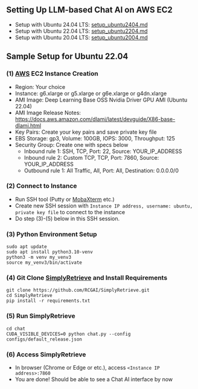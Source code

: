 ## Setting Up LLM-based Chat AI on AWS EC2
- Setup with Ubuntu 24.04 LTS: [setup_ubuntu2404.md](setup_ubuntu2404.md)
- Setup with Ubuntu 22.04 LTS: [setup_ubuntu2204.md](setup_ubuntu2204.md)
- Setup with Ubuntu 20.04 LTS: [setup_ubuntu2004.md](setup_ubuntu2004.md)

## Sample Setup for Ubuntu 22.04

### (1) [AWS](https://aws.amazon.com/) EC2 Instance Creation
- Region: Your choice
- Instance: g6.xlarge or g5.xlarge or g6e.xlarge or g4dn.xlarge
- AMI Image: Deep Learning Base OSS Nvidia Driver GPU AMI (Ubuntu 22.04)
- AMI Image Release Notes: https://docs.aws.amazon.com/dlami/latest/devguide/X86-base-dlami.html
- Key Pairs: Create your key pairs and save private key file
- EBS Storage: gp3, Volume: 100GB, IOPS: 3000, Throughput: 125
- Security Group: Create one with specs below
  - Inbound rule 1: SSH, TCP, Port: 22, Source: YOUR_IP_ADDRESS
  - Inbound rule 2: Custom TCP, TCP, Port: 7860, Source: YOUR_IP_ADDRESS
  - Outbound rule 1: All Traffic, All, Port: All, Destination: 0.0.0.0/0

### (2) Connect to Instance
- Run SSH tool (Putty or [MobaXterm](https://mobaxterm.mobatek.net/) etc.)
- Create new SSH session with `Instance IP address, username: ubuntu, private key file` to connect to the instance
- Do step (3)-(5) below in this SSH session.

### (3) Python Environment Setup
```
sudo apt update
sudo apt install python3.10-venv
python3 -m venv my_venv3
source my_venv3/bin/activate
```

### (4) Git Clone [SimplyRetrieve](https://github.com/RCGAI/SimplyRetrieve.git) and Install Requirements
```
git clone https://github.com/RCGAI/SimplyRetrieve.git
cd SimplyRetrieve
pip install -r requirements.txt
```

### (5) Run SimplyRetrieve
```
cd chat
CUDA_VISIBLE_DEVICES=0 python chat.py --config configs/default_release.json
```

### (6) Access SimplyRetrieve
- In browser (Chrome or Edge or etc.), access `<Instance IP address>:7860`
- You are done! Should be able to see a Chat AI interface by now
